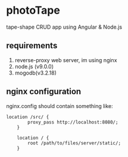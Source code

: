 # photoTape
tape-shape CRUD app using Angular &amp; Node.js

## requirements

1. reverse-proxy web server, im using nginx
2. node.js (v9.0.0)
3. mogodb(v3.2.18)

## nginx configuration

nginx.config should contain something like: 

    location /src/ {
			proxy_pass http://localhost:8080/;
		}

		location / {
			root /path/to/files/server/static/;
		}
